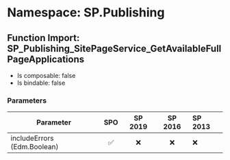 # Namespace: SP.Publishing

## Function Import: SP_Publishing_SitePageService_GetAvailableFullPageApplications

- Is composable: false
- Is bindable: false

### Parameters

Parameter | SPO | SP 2019 | SP 2016 | SP 2013
----------|:---:|:-------:|:-------:|:-------
includeErrors (Edm.Boolean) | ✅ | ❌ | ❌ | ❌
